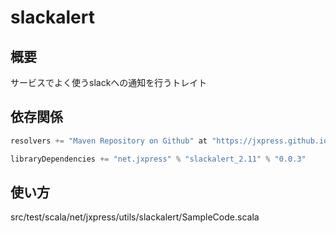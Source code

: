# slackalert

## 概要

サービスでよく使うslackへの通知を行うトレイト

## 依存関係

```build.sbt
resolvers += "Maven Repository on Github" at "https://jxpress.github.io/mvnrepos/"

libraryDependencies += "net.jxpress" % "slackalert_2.11" % "0.0.3"
```

## 使い方

src/test/scala/net/jxpress/utils/slackalert/SampleCode.scala
